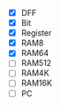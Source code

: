 - [x] DFF
- [x] Bit
- [x] Register
- [x] RAM8
- [X] RAM64
- [ ] RAM512
- [ ] RAM4K
- [ ] RAM16K
- [ ] PC